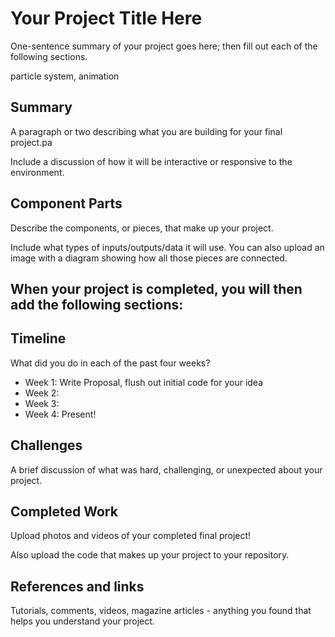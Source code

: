 # Your Project Title Here

One-sentence summary of your project goes here; then fill out each of the following sections.

particle system, animation

## Summary

A paragraph or two describing what you are building for your final project.pa

Include a discussion of how it will be interactive or responsive to the environment.

## Component Parts

Describe the components, or pieces, that make up your project.

Include what types of inputs/outputs/data it will use. You can also upload an image with a diagram showing how all those pieces are connected.

## When your project is completed, you will then add the following sections:

## Timeline

What did you do in each of the past four weeks?

- Week 1: Write Proposal, flush out initial code for your idea
- Week 2:
- Week 3:
- Week 4: Present!
 
## Challenges

A brief discussion of what was hard, challenging, or unexpected about your project.

## Completed Work

Upload photos and videos of your completed final project!

Also upload the code that makes up your project to your repository.

## References and links

Tutorials, comments, videos, magazine articles - anything you found that helps you understand your project.
